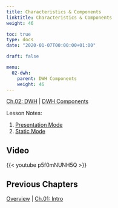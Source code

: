 ```yaml
---
title: Characteristics & Components
linktitle: Characteristics & Components
weight: 46

toc: true
type: docs
date: "2020-01-07T00:00:00+01:00"

draft: false

menu:
  02-dwh:
    parent: DWH Components
    weight: 46
---
```

[Ch.02: DWH](../../../02-dwh) | [DWH Components](../../03-architecture/) 

Lesson Notes:
1. [Presentation Mode](../06-characteristics-and-components-ps.pdf)
1. [Static Mode](../06-characteristics-and-components-rs.pdf)


## Video

{{< youtube p5f0mNUNH5Q >}}

## Previous Chapters

[Overview](../../../../big-data-in-depth/) | [Ch.01: Intro](../../../01-introduction) 